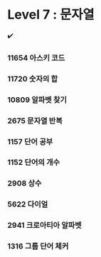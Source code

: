 Level 7 : 문자열
===
✔️
### 11654	아스키 코드

### 11720	숫자의 합

### 10809	알파벳 찾기

### 2675	문자열 반복

### 1157	단어 공부

### 1152	단어의 개수

### 2908	상수

### 5622	다이얼

### 2941	크로아티아 알파벳

### 1316	그룹 단어 체커
